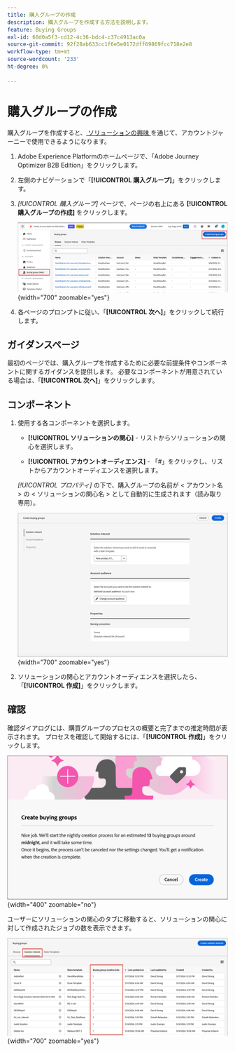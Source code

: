 ```yaml
---
title: 購入グループの作成
description: 購入グループを作成する方法を説明します。
feature: Buying Groups
exl-id: 60d0a5f3-cd12-4c36-bdc4-c37c4913ac0a
source-git-commit: 92f28ab633cc1f6e5e0172dff69869fcc718e2e8
workflow-type: tm+mt
source-wordcount: '233'
ht-degree: 0%

---
```



# 購入グループの作成

購入グループを作成すると、[ ソリューションの興味 ](./solution-interests.md) を通じて、アカウントジャーニーで使用できるようになります。

1. Adobe Experience Platformのホームページで、「Adobe Journey Optimizer B2B Edition」をクリックします。

1. 左側のナビゲーションで「**[!UICONTROL 購入グループ]**」をクリックします。

1. _[!UICONTROL 購入グループ]_ ページで、ページの右上にある **[!UICONTROL 購入グループの作成]** をクリックします。

   ![ 「購入グループの作成」をクリック ](./assets/buying-groups-create.png){width="700" zoomable="yes"}

1. 各ページのプロンプトに従い、「**[!UICONTROL 次へ]**」をクリックして続行します。

## ガイダンスページ

最初のページでは、購入グループを作成するために必要な前提条件やコンポーネントに関するガイダンスを提供します。 必要なコンポーネントが用意されている場合は、「**[!UICONTROL 次へ]**」をクリックします。

## コンポーネント

1. 使用する各コンポーネントを選択します。

   * **[!UICONTROL ソリューションの関心]** - リストからソリューションの関心を選択します。

   * **[!UICONTROL アカウントオーディエンス]** - 「#」をクリックし、リストからアカウントオーディエンスを選択します。

   _[!UICONTROL プロパティ]_ の下で、購入グループの名前が &lt; アカウント名 > の &lt; ソリューションの関心名 > として自動的に生成されます（読み取り専用）。

   ![ 「購入グループの作成」をクリック ](./assets/buying-groups-create-components.png){width="700" zoomable="yes"}

1. ソリューションの関心とアカウントオーディエンスを選択したら、「**[!UICONTROL 作成]**」をクリックします。

## 確認

確認ダイアログには、購買グループのプロセスの概要と完了までの推定時間が表示されます。 プロセスを確認して開始するには、「**[!UICONTROL 作成]**」をクリックします。

![ 購入グループ作成の確認ダイアログ ](./assets/buying-groups-create-confirm.png){width="400" zoomable="no"}

ユーザーにソリューションの関心のタブに移動すると、ソリューションの関心に対して作成されたジョブの数を表示できます。

![ 「購入グループの作成」をクリック ](./assets/solution-interest-buying-group-jobs.png){width="700" zoomable="yes"}

<!-- Other buying group activities:

Member of buying group.
Assign a member of the buying group.
Remove a member of the buying group. -->
